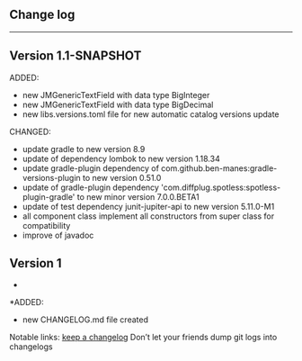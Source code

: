 ## Change log
----------------------

Version 1.1-SNAPSHOT
-------------

ADDED:

- new JMGenericTextField with data type BigInteger
- new JMGenericTextField with data type BigDecimal
- new libs.versions.toml file for new automatic catalog versions update

CHANGED:

- update gradle to new version 8.9
- update of dependency lombok to new version 1.18.34
- update gradle-plugin dependency of com.github.ben-manes:gradle-versions-plugin to new version 0.51.0
- update of gradle-plugin dependency 'com.diffplug.spotless:spotless-plugin-gradle' to new minor version 7.0.0.BETA1
- update of test dependency junit-jupiter-api to new version 5.11.0-M1
- all component class implement all constructors from super class for compatibility
- improve of javadoc

Version 1
-------------
*
*ADDED:

- new CHANGELOG.md file created

Notable links:
[keep a changelog](http://keepachangelog.com/en/1.0.0/) Don’t let your friends dump git logs into changelogs
